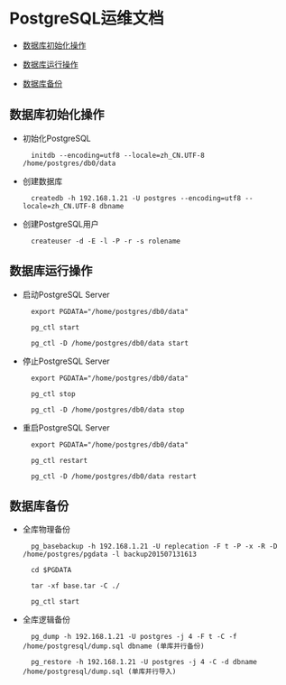 PostgreSQL运维文档
==================

* [数据库初始化操作](#数据库初始化操作)

* [数据库运行操作](#数据库运行操作)

* [数据库备份](#数据库备份)



数据库初始化操作
----------------

* 初始化PostgreSQL

		initdb --encoding=utf8 --locale=zh_CN.UTF-8 /home/postgres/db0/data


* 创建数据库

		createdb -h 192.168.1.21 -U postgres --encoding=utf8 --locale=zh_CN.UTF-8 dbname


* 创建PostgreSQL用户

		createuser -d -E -l -P -r -s rolename



数据库运行操作
--------------

* 启动PostgreSQL Server

		export PGDATA="/home/postgres/db0/data"

		pg_ctl start

		pg_ctl -D /home/postgres/db0/data start


* 停止PostgreSQL Server

		export PGDATA="/home/postgres/db0/data"

		pg_ctl stop

		pg_ctl -D /home/postgres/db0/data stop


* 重启PostgreSQL Server

		export PGDATA="/home/postgres/db0/data"

		pg_ctl restart

		pg_ctl -D /home/postgres/db0/data restart


数据库备份
----------


* 全库物理备份

		pg_basebackup -h 192.168.1.21 -U replecation -F t -P -x -R -D /home/postgres/pgdata -l backup201507131613

		cd $PGDATA

		tar -xf base.tar -C ./

		pg_ctl start


* 全库逻辑备份

		pg_dump -h 192.168.1.21 -U postgres -j 4 -F t -C -f /home/postgresql/dump.sql dbname (单库并行备份)

		pg_restore -h 192.168.1.21 -U postgres -j 4 -C -d dbname /home/postgresql/dump.sql (单库并行导入)
